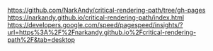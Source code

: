 https://github.com/NarkAndy/critical-rendering-path/tree/gh-pages
https://narkandy.github.io/critical-rendering-path/index.html
https://developers.google.com/speed/pagespeed/insights/?url=https%3A%2F%2Fnarkandy.github.io%2Fcritical-rendering-path%2F&tab=desktop